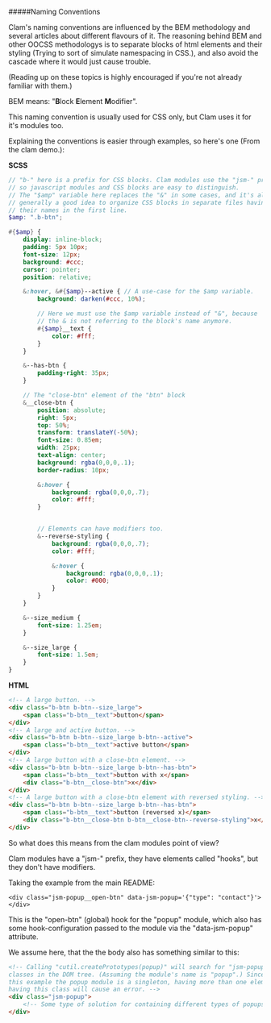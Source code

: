 #####Naming Conventions

Clam's naming conventions are influenced by the BEM methodology and several
articles about different flavours of it. The reasoning behind BEM and other
OOCSS methodologys is to separate blocks of html elements and their styling
(Trying to sort of simulate namespacing in CSS.), and also avoid the cascade
 where it would just cause trouble.

(Reading up on these topics is highly encouraged if you're not already familiar
with them.)

BEM means: "**B**lock **E**lement **M**odifier".

This naming convention is usually used for CSS only, but Clam uses it for it's
modules too.

Explaining the conventions is easier through examples, so here's one (From the clam demo.):

**SCSS**
```scss
// "b-" here is a prefix for CSS blocks. Clam modules use the "jsm-" prefix,
// so javascript modules and CSS blocks are easy to distinguish.
// The "$amp" variable here replaces the "&" in some cases, and it's also
// generally a good idea to organize CSS blocks in separate files having
// their names in the first line.
$amp: ".b-btn";

#{$amp} {
    display: inline-block;
    padding: 5px 10px;
    font-size: 12px;
    background: #ccc;
    cursor: pointer;
    position: relative;

    &:hover, &#{$amp}--active { // A use-case for the $amp variable.
        background: darken(#ccc, 10%);

        // Here we must use the $amp variable instead of "&", because
        // the & is not referring to the block's name anymore.
        #{$amp}__text {
            color: #fff;
        }
    }

    &--has-btn {
        padding-right: 35px;
    }

    // The "close-btn" element of the "btn" block
    &__close-btn {
        position: absolute;
        right: 5px;
        top: 50%;
        transform: translateY(-50%);
        font-size: 0.85em;
        width: 25px;
        text-align: center;
        background: rgba(0,0,0,.1);
        border-radius: 10px;

        &:hover {
            background: rgba(0,0,0,.7);
            color: #fff;
        }


        // Elements can have modifiers too.
        &--reverse-styling {
            background: rgba(0,0,0,.7);
            color: #fff;

            &:hover {
                background: rgba(0,0,0,.1);
                color: #000;
            }
        } 
    }

    &--size_medium {
        font-size: 1.25em;
    }

    &--size_large {
        font-size: 1.5em;
    }
}
```

**HTML**

```html
<!-- A large button. -->
<div class="b-btn b-btn--size_large">
    <span class="b-btn__text">button</span>
</div>
<!-- A large and active button. -->
<div class="b-btn b-btn--size_large b-btn--active">
    <span class="b-btn__text">active button</span>
</div>
<!-- A large button with a close-btn element. --> 
<div class="b-btn b-btn--size_large b-btn--has-btn">
    <span class="b-btn__text">button with x</span>
    <div class="b-btn__close-btn">x</div>
</div>
<!-- A large button with a close-btn element with reversed styling. --> 
<div class="b-btn b-btn--size_large b-btn--has-btn">
    <span class="b-btn__text">button (reversed x)</span>
    <div class="b-btn__close-btn b-btn__close-btn--reverse-styling">x</div>
</div>
```

So what does this means from the clam modules point of view?

Clam modules have a "jsm-" prefix, they have elements called "hooks", but they
don't have modifiers.

Taking the example from the main README:

    <div class="jsm-popup__open-btn" data-jsm-popup='{"type": "contact"}'></div>

This is the "open-btn" (global) hook for the "popup" module, which also has some
hook-configuration passed to the module via the "data-jsm-popup" attribute.

We assume here, that the the body also has something similar to this:

```html
<!-- Calling "cutil.createPrototypes(popup)" will search for "jsm-popup"
classes in the DOM tree. (Assuming the module's name is "popup".) Since in
this example the popup module is a singleton, having more than one element
having this class will cause an error. -->
<div class="jsm-popup">
    <!-- Some type of solution for containing different types of popups. -->
</div>
```
